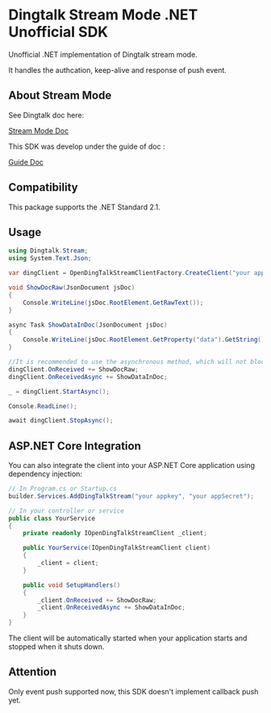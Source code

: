 # **Dingtalk Stream Mode .NET Unofficial SDK**

Unofficial .NET implementation of Dingtalk stream mode.

It handles the authcation, keep-alive and response of push event.

## About Stream Mode

See Dingtalk doc here:

[Stream Mode Doc](https://open.dingtalk.com/document/resourcedownload/introduction-to-stream-mode)

This SDK was develop under the guide of doc :

[Guide Doc](https://open.dingtalk.com/document/direction/stream-mode-protocol-access-description)

## Compatibility

This package supports the .NET Standard 2.1.

## Usage

```c#
using Dingtalk.Stream;
using System.Text.Json;

var dingClient = OpenDingTalkStreamClientFactory.CreateClient("your appkey", "your appSecret");

void ShowDocRaw(JsonDocument jsDoc)
{
    Console.WriteLine(jsDoc.RootElement.GetRawText());
}

async Task ShowDataInDoc(JsonDocument jsDoc)
{
    Console.WriteLine(jsDoc.RootElement.GetProperty("data").GetString());
}

//It is recommended to use the asynchronous method, which will not block the continuous push data of Websocket.
dingClient.OnReceived += ShowDocRaw;
dingClient.OnReceivedAsync += ShowDataInDoc;

_ = dingClient.StartAsync();

Console.ReadLine();

await dingClient.StopAsync();
```

## ASP.NET Core Integration

You can also integrate the client into your ASP.NET Core application using dependency injection:

```csharp
// In Program.cs or Startup.cs
builder.Services.AddDingTalkStream("your appkey", "your appSecret");

// In your controller or service
public class YourService
{
    private readonly IOpenDingTalkStreamClient _client;

    public YourService(IOpenDingTalkStreamClient client)
    {
        _client = client;
    }

    public void SetupHandlers()
    {
        _client.OnReceived += ShowDocRaw;
        _client.OnReceivedAsync += ShowDataInDoc;
    }
}
```

The client will be automatically started when your application starts and stopped when it shuts down.

## Attention

Only event push supported now, this SDK doesn't implement callback push yet.
